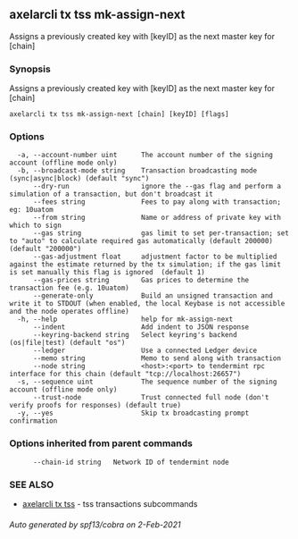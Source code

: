 ## axelarcli tx tss mk-assign-next

Assigns a previously created key with [keyID] as the next master key for [chain]

### Synopsis

Assigns a previously created key with [keyID] as the next master key for [chain]

```
axelarcli tx tss mk-assign-next [chain] [keyID] [flags]
```

### Options

```
  -a, --account-number uint      The account number of the signing account (offline mode only)
  -b, --broadcast-mode string    Transaction broadcasting mode (sync|async|block) (default "sync")
      --dry-run                  ignore the --gas flag and perform a simulation of a transaction, but don't broadcast it
      --fees string              Fees to pay along with transaction; eg: 10uatom
      --from string              Name or address of private key with which to sign
      --gas string               gas limit to set per-transaction; set to "auto" to calculate required gas automatically (default 200000) (default "200000")
      --gas-adjustment float     adjustment factor to be multiplied against the estimate returned by the tx simulation; if the gas limit is set manually this flag is ignored  (default 1)
      --gas-prices string        Gas prices to determine the transaction fee (e.g. 10uatom)
      --generate-only            Build an unsigned transaction and write it to STDOUT (when enabled, the local Keybase is not accessible and the node operates offline)
  -h, --help                     help for mk-assign-next
      --indent                   Add indent to JSON response
      --keyring-backend string   Select keyring's backend (os|file|test) (default "os")
      --ledger                   Use a connected Ledger device
      --memo string              Memo to send along with transaction
      --node string              <host>:<port> to tendermint rpc interface for this chain (default "tcp://localhost:26657")
  -s, --sequence uint            The sequence number of the signing account (offline mode only)
      --trust-node               Trust connected full node (don't verify proofs for responses) (default true)
  -y, --yes                      Skip tx broadcasting prompt confirmation
```

### Options inherited from parent commands

```
      --chain-id string   Network ID of tendermint node
```

### SEE ALSO

* [axelarcli tx tss](axelarcli_tx_tss.md)	 - tss transactions subcommands

###### Auto generated by spf13/cobra on 2-Feb-2021
